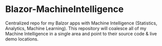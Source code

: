 # Blazor-MachineIntelligence
Centralized repo for my Balzor apps with Machine Intelligence (Statistics, Analytics, Machine Learning). This repository will coalesce all of my Machine Intelligence in a single area and point to their source code & live demo locations.
